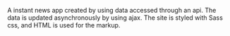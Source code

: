 A instant news app created by using data accessed through an api. The data is updated asynchronously by using ajax. The site is styled with Sass css, and HTML is used for the markup. 